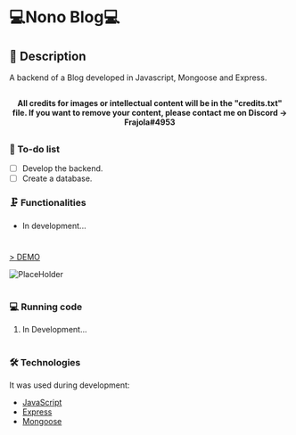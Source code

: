 # 💻Nono Blog💻
## 📖 Description 
<p>A backend of a Blog developed in Javascript, Mongoose and Express.</p>

##

<h4 align="center">All credits for images or intellectual content will be in the "credits.txt" file. If you want to remove your content, please contact me on Discord -> Frajola#4953 <em></em></h4>

##

### 📓 To-do list

- [ ] Develop the backend.
- [ ] Create a database.

### 🗜️ Functionalities

- In development...

#
<a href="https://github.com/GuilhermeNono/NonoBlog-Reactjs-Backend">> DEMO</a>

![PlaceHolder](https://sunsetmediawave.files.wordpress.com/2014/10/1-title1.gif)

#

### 💻 Running code

1. In Development...

#

### 🛠️ Technologies

It was used during development:
- [JavaScript](https://developer.mozilla.org/en-US/docs/Web/JavaScript)
- [Express](https://expressjs.com/)
- [Mongoose](https://mongoosejs.com/)
